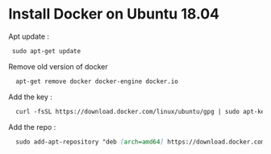 # Install Docker on Ubuntu 18.04

Apt update :
```markdown
 sudo apt-get update
```

Remove old version of docker
```markdown :
  apt-get remove docker docker-engine docker.io
```

Add the key :
```markdown
  curl -fsSL https://download.docker.com/linux/ubuntu/gpg | sudo apt-key add -
```

Add the repo :
```markdown
  sudo add-apt-repository "deb [arch=amd64] https://download.docker.com/linux/ubuntu $(lsb_release -cs) stable" 
```
